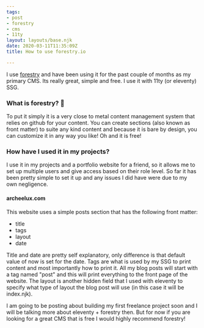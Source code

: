 ```yaml
---
tags:
- post
- forestry
- cms
- 11ty
layout: layouts/base.njk
date: 2020-03-11T11:35:09Z
title: How to use forestry.io

---
```

I use [forestry](https://forestry.io/) and have been using it for the past couple of months as my primary CMS. Its really great, simple and free. I use it with 11ty (or eleventy) SSG.

### What is forestry? 🌲

To put it simply it is a very close to metal content management system that relies on github for your content. You can create sections (also known as front matter) to suite any kind content and because it is bare by design, you can customize it in any way you like! Oh and it is free!

### How have I used it in my projects?

I use it in my projects and a portfolio website for a friend, so it allows me to set up multiple users and give access based on their role level. So far it has been pretty simple to set it up and any issues I did have were due to my own negligence.

#### archeelux.com

This website uses a simple posts section that has the following front matter:

* title
* tags
* layout
* date

Title and date are pretty self explanatory, only difference is that default value of now is set for the date. Tags are what is used by my SSG to print content and most importantly how to print it. All my blog posts will start with a tag named "post" and this will print everything to the front page of the website. The layout is another hidden field that I used with eleventy to specify what type of layout the blog post will use (in this case it will be index.njk).

I am going to be posting about building my first freelance project soon and I will be talking more about eleventy + forestry then. But for now if you are looking for a great CMS that is free I would highly recommend forestry!